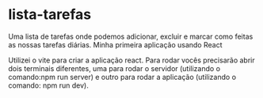 # lista-tarefas
Uma lista de tarefas onde podemos adicionar, excluir e marcar como feitas as nossas tarefas diárias. Minha primeira aplicação usando React

Utilizei o vite para criar a aplicação react. 
Para rodar vocês precisarão abrir dois terminais diferentes, uma para rodar o servidor (utilizando o comando:npm run server) e outro para rodar a aplicação (utilizando o comando: npm run dev).

